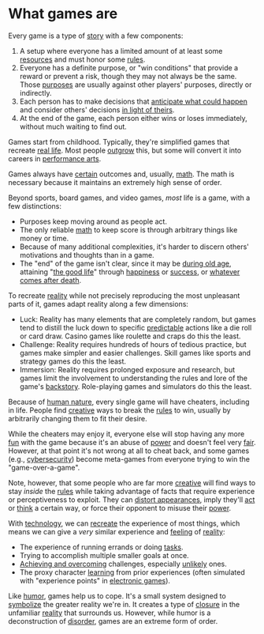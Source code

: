 
# What games are

Every game is a type of [story](stories.md) with a few components:

1. A setup where everyone has a limited amount of at least some [resources](power-types.md) and must honor some [rules](people-rules.md).
2. Everyone has a definite purpose, or "win conditions" that provide a reward or prevent a risk, though they may not always be the same. Those [purposes](purpose.md) are usually against other players' purposes, directly or indirectly.
3. Each person has to make decisions that [anticipate what could happen](imagination.md) and consider others' decisions [in light of theirs](people-image-why.md).
4. At the end of the game, each person either wins or loses immediately, without much waiting to find out.

Games start from childhood. Typically, they're simplified games that recreate [real life](reality.md). Most people [outgrow](maturity.md) this, but some will convert it into careers in [performance arts](creations.md).

Games always have [certain](understanding-certainty.md) outcomes and, usually, [math](math.md). The math is necessary because it maintains an extremely high sense of order.

Beyond sports, board games, and video games, *most* life is a game, with a few distinctions:

- Purposes keep moving around as people act.
- The only reliable [math](math.md) to keep score is through arbitrary things like money or time.
- Because of many additional complexities, it's harder to discern others' motivations and thoughts than in a game.
- The "end" of the game isn't clear, since it may be [during old age](maturity.md), attaining "[the good life](goodlife.md)" through [happiness](mind-feelings-happiness.md) or [success](success-1_why.md), or [whatever comes after death](religion.md).

To recreate [reality](reality.md) while not precisely reproducing the most unpleasant parts of it, games adapt reality along a few dimensions:

- Luck: Reality has many elements that are completely random, but games tend to distill the luck down to specific [predictable](imagination.md) actions like a die roll or card draw. Casino games like roulette and craps do this the least.
- Challenge: Reality requires hundreds of hours of tedious practice, but games make simpler and easier challenges. Skill games like sports and strategy games do this the least.
- Immersion: Reality requires prolonged exposure and research, but games limit the involvement to understanding the rules and lore of the game's [backstory](stories.md). Role-playing games and simulators do this the least.

Because of [human nature](humanity.md), every single game will have cheaters, including in life. People find [creative](mind-creativity.md) ways to break the [rules](people-rules.md) to win, usually by arbitrarily changing them to fit their desire.

While the cheaters may enjoy it, everyone else will stop having any more [fun](fun.md) with the game because it's an abuse of [power](power.md) and doesn't feel very [fair](morality-justice.md). However, at that point it's not wrong at all to cheat back, and some games (e.g., [cybersecurity](safety-security.md)) become meta-games from everyone trying to win the "game-over-a-game".

Note, however, that some people who are far more [creative](mind-creativity.md) will find ways to stay *inside* the [rules](people-rules.md) while taking advantage of facts that require experience or perceptiveness to exploit. They can [distort appearances](people-image-distortion.md), imply they'll [act](people-decisions.md) or [think](logic.md) a certain way, or force their opponent to misuse their [power](power.md).

With [technology](technology.md), we can [recreate](creations.md) the experience of most things, which means we can give a *very* similar experience and [feeling](mind-feelings.md) of [reality](reality.md):

- The experience of running errands or doing [tasks](habits.md).
- Trying to accomplish multiple smaller goals at once.
- [Achieving and overcoming](success-1_why.md) challenges, especially [unlikely](math.md) ones.
- The proxy character [learning](understanding.md) from prior experiences (often simulated with "experience points" in [electronic games](computers-software-gamedev.md)).

Like [humor](humor.md), games help us to cope. It's a small system designed to [symbolize](symbols.md) the greater reality we're in. It creates a type of [closure](stories.md) in the unfamiliar [reality](reality.md) that surrounds us. However, while humor is a deconstruction of [disorder](unknown.md), games are an extreme form of order.
